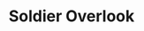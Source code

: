 ---
type: "still"
title: "Soldier Overlook"
image: "soldier_overlook.png"
thumbnail: "soldier_overlook_thumb.jpg"
---